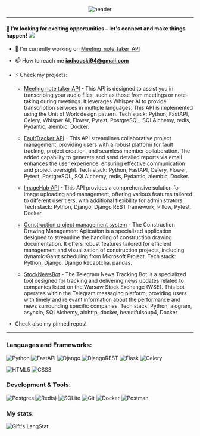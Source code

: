 <!--
**yara-vsk/yara-vsk** is a ✨ _special_ ✨ repository because its `README.md` (this file) appears on your GitHub profile.

Here are some ideas to get you started:

- 🔭 I’m currently working on ...
- 🌱 I’m currently learning ...
- 👯 I’m looking to collaborate on ...
- 🤔 I’m looking for help with ...
- 💬 Ask me about ...
- 📫 How to reach me: ...
- 😄 Pronouns: ...
- ⚡ Fun fact: ...
-->

<div align="center">

![header](https://capsule-render.vercel.app/api?type=venom&height=300&color=0:43cea2,100:185a9d&text=Hi,%20I'm%20Jarosław%20%20Jodkowski%20&reversal=false&fontAlign=50&desc=Python%20Developer%20based%20in%20Warsaw&section=header&textBg=false&fontColor=282829&stroke=023d37&animation=twinkling&descAlign=26&descAlignY=77&fontSize=60)

</div>

<hr>
<h4> 🚀 I’m looking for exciting opportunities – let's connect and make things happen!
<a href="mailto:iadkouski94@gmail.com" target="blank"><img src="https://img.shields.io/badge/Gmail-D14836?style=socials&logo=gmail&logoColor=white" /></a></h4>

- 🔭 I’m currently working on [Meeting_note_taker_API](https://github.com/yara-vsk/Meeting_note_taker_API)

- 📫 How to reach me **iadkouski94@gmail.com**
- ⚡ Check my projects:

  - [Meeting note taker API](https://github.com/yara-vsk/Meeting_note_taker_API) - This API is designed to assist you in transcribing your audio files, such as those from meetings or note-taking during meetings. It leverages Whisper AI to provide transcription services in multiple languages. This API is implemented using the Unit of Work design pattern. Tech stack: Python, FastAPI, Celery, Whisper AI, Flower, Pytest, PostgreSQL, SQLAlchemy, redis, Pydantic, alembic, Docker.

  - [FaultTracker API](https://github.com/yara-vsk/FaultTracker_API) - This API streamlines collaborative project management, providing users with a robust platform for fault tracking, project creation, and seamless member collaboration. The added capability to generate and send detailed reports via email enhances the user experience, ensuring effective communication and project oversight. Tech stack: Python, FastAPI, Celery, Flower, Pytest, PostgreSQL, SQLAlchemy, redis, Pydantic, alembic, Docker.

  - [ImageHub API](https://github.com/yara-vsk/ImageHub_API) - This API provides a comprehensive solution for image uploading and management, offering various features tailored to different user tiers, with additional flexibility for administrators. Tech stack: Python, Django, Django REST framework, Pillow, Pytest, Docker.

  - [Construction project management system](https://github.com/yara-vsk/ConstructionManagementProject) - The Construction Drawing Management Aplication is a specialized application designed to streamline the handling of construction drawing documentation. It offers robust features tailored for efficient management and visualization of construction projects, including dynamic Gantt scheduling from Microsoft Project. Tech stack: Python, Django, Django Recaptcha, pandas.

  - [StockNewsBot](https://github.com/yara-vsk/Telegram_bot_stock_news) - The Telegram News Tracking Bot is a specialized tool designed for tracking and delivering news updates related to companies listed on the Warsaw Stock Exchange (WSE). This bot operates within the Telegram messaging platform, providing users with timely and relevant information about the performance and news surrounding specific companies. Tech stack: Python, aiogram, asyncio, SQLAlchemy, aiohttp, docker, beautifulsoup4, Docker
    
- Check also my pinned repos!
  
<hr>
<!-- LANGS -->
<h3 align="left">Languages and Frameworks:</h3>
<p align="left"> 
    
![Python](https://img.shields.io/badge/python-3670A0?style=flat&logo=python&logoColor=ffdd53)
![FastAPI](https://img.shields.io/badge/FastAPI-005571?style=for-the-badge&logo=fastapi)
![Django](https://img.shields.io/badge/django-%23092E20.svg?style=flat&logo=django&logoColor=white)
![DjangoREST](https://img.shields.io/badge/DJANGO-REST-ff1709?style=flat&logo=django&logoColor=white&color=ff1709&labelColor=gray)
![Flask](https://img.shields.io/badge/flask-%23000.svg?style=flat&logo=flask&logoColor=white)
![Celery](https://img.shields.io/badge/celery-%23a9cc54.svg?style=for-the-badge&logo=celery&logoColor=ddf4a4)

    
![HTML5](https://img.shields.io/badge/html5-%23E34F26.svg?style=flat&logo=html5&logoColor=white)
![CSS3](https://img.shields.io/badge/css3-%231572B6.svg?style=flat&logo=css3&logoColor=white)
    
 </p>
 
<!--  TOOLS  -->
<h3 align="left">Development & Tools:</h3>
<p align="left"> 

![Postgres](https://img.shields.io/badge/postgres-%23316192.svg?style=flat&logo=postgresql&logoColor=white)
![Redis](https://img.shields.io/badge/redis-%23DD0031.svg?style=for-the-badge&logo=redis&logoColor=white))
![SQLite](https://img.shields.io/badge/sqlite-%2307405e.svg?style=flat&logo=sqlite&logoColor=white)
![Git](https://img.shields.io/badge/git-%23F05033.svg?style=flat&logo=git&logoColor=white)
![Docker](https://img.shields.io/badge/docker-%230db7ed.svg?style=flat&logo=docker&logoColor=white)
![Postman](https://img.shields.io/badge/Postman-FF6C37?style=flat&logo=postman&logoColor=white)
    
 </p>
 
 <h3 align="left">My stats:</h3>
<img align="center" src="https://github-readme-streak-stats.herokuapp.com/?user=yara-vsk" alt="Gift's LangStat" />
